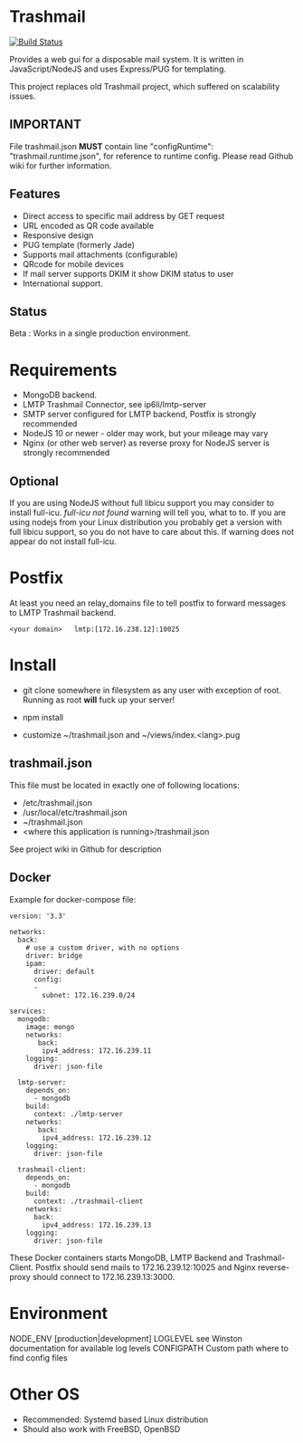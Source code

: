 Trashmail
=========

[![Build Status](https://travis-ci.org/ip6li/trashmail-tester.svg?branch=master)](https://travis-ci.org/ip6li/trashmail-tester)

Provides a web gui for a disposable mail system. It is written in JavaScript/NodeJS
and uses Express/PUG for templating.

This project replaces old Trashmail project, which suffered on scalability issues.

IMPORTANT
---------

File trashmail.json **MUST** contain line
"configRuntime": "trashmail.runtime.json",
for reference to runtime config. Please read Github wiki for further
information.

Features
--------

* Direct access to specific mail address by GET request
* URL encoded as QR code available
* Responsive design
* PUG template (formerly Jade)
* Supports mail attachments (configurable)
* QRcode for mobile devices
* If mail server supports DKIM it show DKIM status to user
* International support.

Status
------

Beta : Works in a single production environment.

Requirements
============

 * MongoDB backend.
 * LMTP Trashmail Connector, see ip6li/lmtp-server
 * SMTP server configured for LMTP backend, Postfix is strongly recommended
 * NodeJS 10 or newer - older may work, but your mileage may vary
 * Nginx (or other web server) as reverse proxy for NodeJS server is strongly recommended

Optional
--------

If you are using NodeJS without full libicu support you may consider to install
full-icu. *full-icu not found* warning will tell you, what to to. If you are
using nodejs from your Linux distribution you probably get a version with
full libicu support, so you do not have to care about this. If warning does not
appear do not install full-icu. 
 
Postfix
=======

At least you need an relay_domains file to tell postfix to forward messages
to LMTP Trashmail backend.

    <your domain>	lmtp:[172.16.238.12]:10025


    
Install
=======

* git clone somewhere in filesystem as any user with exception of root.
Running as root **will** fuck up your server!

* npm install
* customize ~/trashmail.json and ~/views/index.&lt;lang&gt;.pug

trashmail.json
--------------

This file must be located in exactly one of following locations:

* /etc/trashmail.json
* /usr/local/etc/trashmail.json
* ~/trashmail.json
* &lt;where this application is running&gt;/trashmail.json

See project wiki in Github for description

Docker
------

Example for docker-compose file:

```
version: '3.3'

networks:
  back:
    # use a custom driver, with no options
    driver: bridge
    ipam:
      driver: default
      config:
      -
        subnet: 172.16.239.0/24

services:
  mongodb:
    image: mongo
    networks:
       back:
        ipv4_address: 172.16.239.11
    logging:
      driver: json-file

  lmtp-server:
    depends_on:
      - mongodb
    build:
      context: ./lmtp-server
    networks:
       back:
        ipv4_address: 172.16.239.12
    logging:
      driver: json-file

  trashmail-client:
    depends_on:
      - mongodb
    build:
      context: ./trashmail-client
    networks:
      back:
        ipv4_address: 172.16.239.13
    logging:
      driver: json-file

```

These Docker containers starts MongoDB, LMTP Backend and Trashmail-Client.
Postfix should send mails to 172.16.239.12:10025 and Nginx reverse-proxy should connect to
172.16.239.13:3000.
 
Environment
===========

NODE_ENV [production|development]
LOGLEVEL see Winston documentation for available log levels
CONFIGPATH Custom path where to find config files

Other OS
========

* Recommended: Systemd based Linux distribution
* Should also work with FreeBSD, OpenBSD
